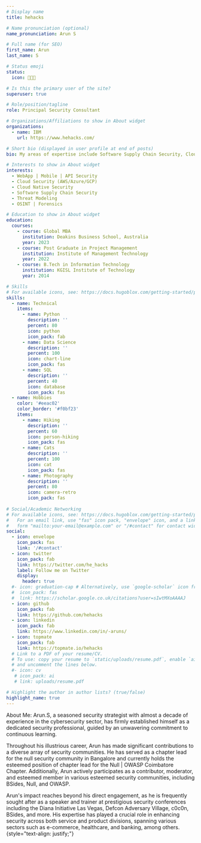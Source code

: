 ```yaml
---
# Display name
title: hehacks

# Name pronunciation (optional)
name_pronunciation: Arun S

# Full name (for SEO)
first_name: Arun
last_name: S

# Status emoji
status:
  icon: 🧑🏻‍💻

# Is this the primary user of the site?
superuser: true

# Role/position/tagline
role: Principal Security Consultant

# Organizations/Affiliations to show in About widget
organizations:
  - name: IBM
    url: https://www.hehacks.com/

# Short bio (displayed in user profile at end of posts)
bio: My areas of expertise include Software Supply Chain Security, Cloud & Cloud Native Security, API Security, Mobile Security and Forensics.

# Interests to show in About widget
interests:
  - WebApp | Mobile | API Security
  - Cloud Security (AWS/Azure/GCP)
  - Cloud Native Security
  - Software Supply Chain Security
  - Threat Modeling
  - OSINT | Forensics

# Education to show in About widget
education:
  courses:
    - course: Global MBA
      institution: Deakins Business School, Australia
      year: 2023
    - course: Post Graduate in Project Management
      institution: Institute of Management Technology
      year: 2022
    - course: B.Tech in Information Technology
      institution: KGISL Institute of Technology
      year: 2014

# Skills
# For available icons, see: https://docs.hugoblox.com/getting-started/page-builder/#icons
skills:
  - name: Technical
    items:
      - name: Python
        description: ''
        percent: 80
        icon: python
        icon_pack: fab
      - name: Data Science
        description: ''
        percent: 100
        icon: chart-line
        icon_pack: fas
      - name: SQL
        description: ''
        percent: 40
        icon: database
        icon_pack: fas
  - name: Hobbies
    color: '#eeac02'
    color_border: '#f0bf23'
    items:
      - name: Hiking
        description: ''
        percent: 60
        icon: person-hiking
        icon_pack: fas
      - name: Cats
        description: ''
        percent: 100
        icon: cat
        icon_pack: fas
      - name: Photography
        description: ''
        percent: 80
        icon: camera-retro
        icon_pack: fas
        
# Social/Academic Networking
# For available icons, see: https://docs.hugoblox.com/getting-started/page-builder/#icons
#   For an email link, use "fas" icon pack, "envelope" icon, and a link in the
#   form "mailto:your-email@example.com" or "/#contact" for contact widget.
social:
  - icon: envelope
    icon_pack: fas
    link: '/#contact'
  - icon: twitter
    icon_pack: fab
    link: https://twitter.com/he_hacks
    label: Follow me on Twitter
    display:
      header: true
  #- icon: graduation-cap # Alternatively, use `google-scholar` icon from `ai` icon pack
  #  icon_pack: fas
  #  link: https://scholar.google.co.uk/citations?user=sIwtMXoAAAAJ
  - icon: github
    icon_pack: fab
    link: https://github.com/hehacks
  - icon: linkedin
    icon_pack: fab
    link: https://www.linkedin.com/in/-aruns/
  - icon: topmate
    icon_pack: fab
    link: https://topmate.io/hehacks
  # Link to a PDF of your resume/CV.
  # To use: copy your resume to `static/uploads/resume.pdf`, enable `ai` icons in `params.yaml`,
  # and uncomment the lines below.
  #- icon: cv
   # icon_pack: ai
   # link: uploads/resume.pdf

# Highlight the author in author lists? (true/false)
highlight_name: true
---
```

About Me:
Arun.S, a seasoned security strategist with almost a decade of experience in the cybersecurity sector, has firmly established himself as a dedicated security professional, guided by an unwavering commitment to continuous learning.

Throughout his illustrious career, Arun has made significant contributions to a diverse array of security communities. He has served as a chapter lead for the null security community in Bangalore and currently holds the esteemed position of chapter lead for the Null | OWASP Coimbatore Chapter. Additionally, Arun actively participates as a contributor, moderator, and esteemed member in various esteemed security communities, including BSides, Null, and OWASP.

Arun's impact reaches beyond his direct engagement, as he is frequently sought after as a speaker and trainer at prestigious security conferences including the Diana Initiative Las Vegas, Defcon Adversary Village, c0c0n, BSides, and more.
His expertise has played a crucial role in enhancing security across both service and product divisions, spanning various sectors such as e-commerce, healthcare, and banking, among others.
{style="text-align: justify;"}
